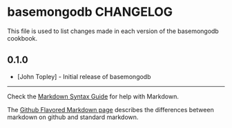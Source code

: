 basemongodb CHANGELOG
=====================

This file is used to list changes made in each version of the basemongodb cookbook.

0.1.0
-----
- [John Topley] - Initial release of basemongodb

- - -
Check the [Markdown Syntax Guide](http://daringfireball.net/projects/markdown/syntax) for help with Markdown.

The [Github Flavored Markdown page](http://github.github.com/github-flavored-markdown/) describes the differences between markdown on github and standard markdown.
